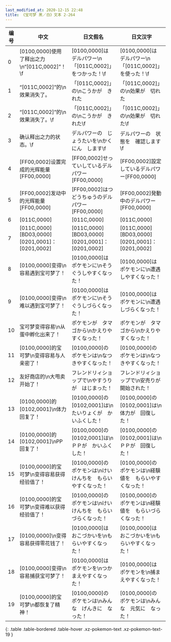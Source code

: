 ```yaml
---
last_modified_at: 2020-12-15 22:48
title: 《宝可梦 黑／白》文本 2-264
---
```

| 编号 | 中文 | 日文假名 | 日文汉字 |
| ---- | ---- | ---- | --- |
| 0 | [0100,0000]使用了释出之力\n“[011C,0002]”！\f | [0100,0000]は　デルパワー\n「[011C,0002]」をつかった！\f | [0100,0000]は　デルパワー\n「[011C,0002]」を使った！\f |
| 1 | “[011C,0002]”的\n效果消失了。 | 「[011C,0002]」の\nこうかが　きれた | 「[011C,0002]」の\n効果が　切れた |
| 2 | “[011C,0002]”的\n效果消失了。\f | 「[011C,0002]」の\nこうかが　きれた\f | 「[011C,0002]」の\n効果が　切れた\f |
| 3 | 确认释出之力的状态。\f | デルパワーの　じょうたいを\nかくにん　します\f | デルパワーの　状態を　確認します\f |
| 4 | [FF00,0002]设置完成的光辉能量[FF00,0000] | [FF00,0002]せっていしているデルパワー[FF00,0000] | [FF00,0002]設定しているデルパワー[FF00,0000] |
| 5 | [FF00,0002]发动中的光辉能量[FF00,0000] | [FF00,0002]はつどうちゅうのデルパワー[FF00,0000] | [FF00,0002]発動中のデルパワー[FF00,0000] |
| 6 | [011C,0000] | [011C,0000] | [011C,0000] |
| 7 | [011C,0000][BD03,0000][0201,0001]：[0201,0002] | [011C,0000][BD03,0000][0201,0001]：[0201,0002] | [011C,0000][BD03,0000][0201,0001]：[0201,0002] |
| 8 | [0100,0000]变得\n容易遇到宝可梦了！ | [0100,0000]は　ポケモンに\nそうぐうしやすくなった！ | [0100,0000]は　ポケモンに\n遭遇しやすくなった！ |
| 9 | [0100,0000]变得\n难以遇到宝可梦了！ | [0100,0000]は　ポケモンに\nそうぐうしづらくなった！ | [0100,0000]は　ポケモンに\n遭遇しづらくなった！ |
| 10 | 宝可梦变得容易\n从蛋中孵化出来了！ | ポケモンが　タマゴから\nかえりやすくなった！ | ポケモンが　タマゴから\nかえりやすくなった！ |
| 11 | [0100,0000]的宝可梦\n变得容易与人亲密了！ | [0100,0000]の　ポケモンは\nなつきやすくなった！ | [0100,0000]の　ポケモンは\nなつきやすくなった！ |
| 12 | 友好商店的\n大甩卖开始了！ | フレンドリィショップで\nやすうりが　はじまった！ | フレンドリィショップで\n安売りが　開始された！ |
| 13 | [0100,0000]的[0102,0001]\n体力回复了！ | [0100,0000]の　[0102,0001]は\nたいりょくが　かいふくした！ | [0100,0000]の　[0102,0001]は\n体力が　回復した！ |
| 14 | [0100,0000]的[0102,0001]\nPP回复了！ | [0100,0000]の　[0102,0001]は\nＰＰが　かいふくした！ | [0100,0000]の　[0102,0001]は\nＰＰが　回復した！ |
| 15 | [0100,0000]的宝可梦\n变得容易获得经验值了！ | [0100,0000]の　ポケモンは\nけいけんちを　もらいやすくなった！ | [0100,0000]の　ポケモンは\n経験値を　もらいやすくなった！ |
| 16 | [0100,0000]的宝可梦\n变得难以获得经验值了！ | [0100,0000]の　ポケモンは\nけいけんちを　もらいづらくなった！ | [0100,0000]の　ポケモンは\n経験値を　もらいづらくなった！ |
| 17 | [0100,0000]\n变得容易获得零花钱了！ | [0100,0000]は　おこづかいを\nもらいやすくなった！ | [0100,0000]は　おこづかいを\nもらいやすくなった！ |
| 18 | [0100,0000]变得\n容易捕获宝可梦了！ | [0100,0000]は　ポケモンを\nつかまえやすくなった！ | [0100,0000]は　ポケモンを\n捕まえやすくなった！ |
| 19 | [0100,0000]的宝可梦\n都恢复了精神！ | [0100,0000]の　ポケモンは\nみんな　げんきに　なった！ | [0100,0000]の　ポケモンは\nみんな　元気に　なった！ |
{: .table .table-bordered .table-hover .xz-pokemon-text .xz-pokemon-text-19 }